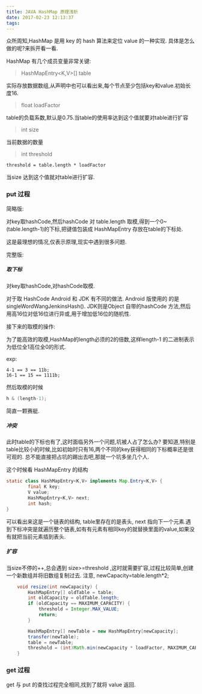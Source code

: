 ```yaml
---
title: JAVA HashMap 原理浅析
date: 2017-02-23 12:13:37
tags:
---
```


众所周知,HashMap 是用 key 的 hash 算法来定位 value 的一种实现. 具体是怎么做的呢?来拆开看一看.

HashMap 有几个成员变量非常关键:
>HashMapEntry<K,V>[] table

实际存放数据数组,从声明中也可以看出来,每个节点至少包括key和value.初始长度16.

>float loadFactor

table的负载系数,默认是0.75.当table的使用率达到这个值就要对table进行扩容

>int size

当前数据的数量

>int threshold

	threshold = table.length * loadFactor
当size 达到这个值就对table进行扩容.

### put 过程
简略版:

对key取hashCode,然后hashCode 对 table.length 取模,得到一个0~(table.length-1)的下标,把键值包装成 HashMapEntry 存放在table的下标处.

这是最理想的情况,仅表示原理,现实中遇到很多问题.

完整版:


##### 取下标
对key取hashCode,对hashCode取模.

对于取 HashCode Android 和 JDK 有不同的做法.
Android 版使用的 的是 singleWordWangJenkinsHash().
JDK则是Object 自带的hashCode 方法,然后用高16位对低16位进行异或,用于增加低16位的随机性.

接下来的取模的操作:

为了能高效的取模,HashMap的length必须的2的倍数,这样length-1 的二进制表示为低位全1高位全0的形式.

exp:

```
4-1 == 3 == 11b;
16-1 == 15 == 1111b;
```

然后取模的时候

```java
h & (length-1);
```
简直一颗赛艇.

##### 冲突
此时table的下标也有了,这时面临另外一个问题,坑被人占了怎么办?
要知道,特别是table比较小的时候,比如初始时只有16,两个不同的key获得相同的下标概率还是很可观的.
总不能直接把占坑的踢出去吧,那就一个坑多坐几个人.

这个时候看 HashMapEntry 的结构

```java
static class HashMapEntry<K,V> implements Map.Entry<K,V> {
        final K key;
        V value;
        HashMapEntry<K,V> next;
        int hash;
}
```
可以看出来这是一个链表的结构, table里存在的是表头, next 指向下一个元素.遇到下标冲突是就遍历整个链表,如有有元素有相同key的就替换里面的value,如果没有就把当前元素插到表头.

##### 扩容

当size不停的++,总会遇到 size>=threshold ,这时就需要扩容,过程比较简单,创建一个新数组并将旧数组复制过去.
注意, newCapacity=table.length*2;

```java
    void resize(int newCapacity) {
        HashMapEntry[] oldTable = table;
        int oldCapacity = oldTable.length;
        if (oldCapacity == MAXIMUM_CAPACITY) {
            threshold = Integer.MAX_VALUE;
            return;
        }

        HashMapEntry[] newTable = new HashMapEntry[newCapacity];
        transfer(newTable);
        table = newTable;
        threshold = (int)Math.min(newCapacity * loadFactor, MAXIMUM_CAPACITY + 1);
    }
```
### get 过程
get 与 put 的查找过程完全相同,找到了就将 value 返回.









